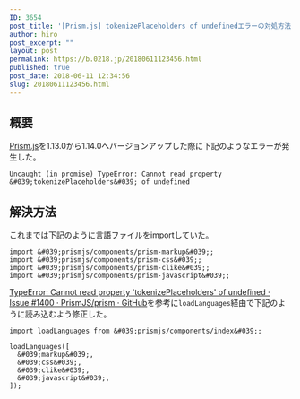 ```yaml
---
ID: 3654
post_title: '[Prism.js] tokenizePlaceholders of undefinedエラーの対処方法'
author: hiro
post_excerpt: ""
layout: post
permalink: https://b.0218.jp/20180611123456.html
published: true
post_date: 2018-06-11 12:34:56
slug: 20180611123456.html
---
```

## 概要
[Prism.js](https://prismjs.com/)を1.13.0から1.14.0へバージョンアップした際に下記のようなエラーが発生した。

```
Uncaught (in promise) TypeError: Cannot read property &#039;tokenizePlaceholders&#039; of undefined
```

<!--more-->

## 解決方法

これまでは下記のように言語ファイルをimportしていた。

```language-js
import &#039;prismjs/components/prism-markup&#039;;
import &#039;prismjs/components/prism-css&#039;;
import &#039;prismjs/components/prism-clike&#039;;
import &#039;prismjs/components/prism-javascript&#039;;
```

[TypeError: Cannot read property 'tokenizePlaceholders' of undefined · Issue #1400 · PrismJS/prism · GitHub](https://github.com/PrismJS/prism/issues/1400)を参考に`loadLanguages`経由で下記のように読み込むよう修正した。

```language-js
import loadLanguages from &#039;prismjs/components/index&#039;;

loadLanguages([
  &#039;markup&#039;,
  &#039;css&#039;,
  &#039;clike&#039;,
  &#039;javascript&#039;,
]);
```